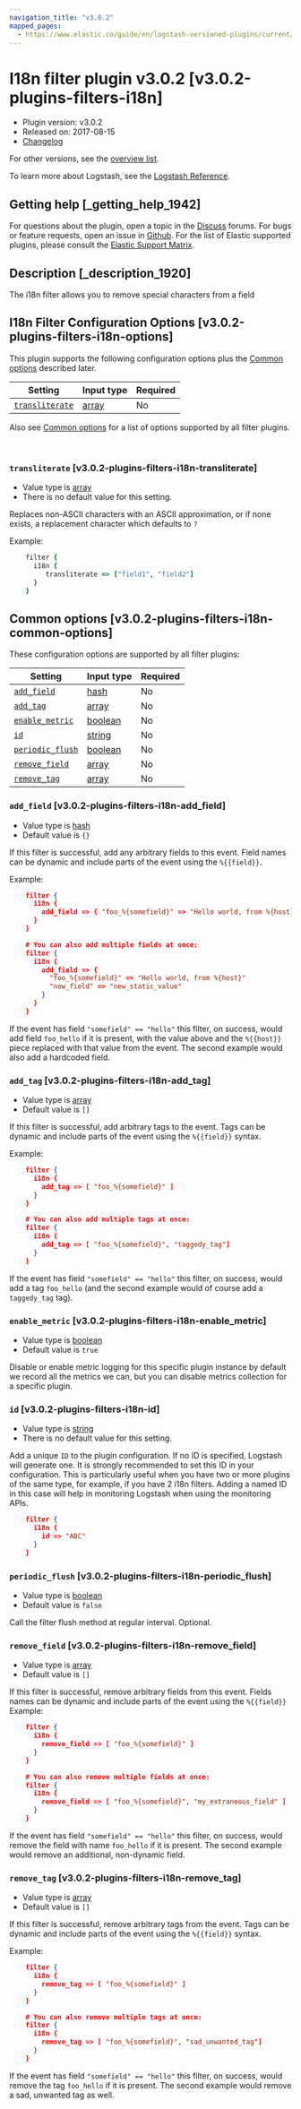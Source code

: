 ```yaml
---
navigation_title: "v3.0.2"
mapped_pages:
  - https://www.elastic.co/guide/en/logstash-versioned-plugins/current/v3.0.2-plugins-filters-i18n.html
---
```


# I18n filter plugin v3.0.2 [v3.0.2-plugins-filters-i18n]


* Plugin version: v3.0.2
* Released on: 2017-08-15
* [Changelog](https://github.com/logstash-plugins/logstash-filter-i18n/blob/v3.0.2/CHANGELOG.md)

For other versions, see the [overview list](filter-i18n-index.md).

To learn more about Logstash, see the [Logstash Reference](logstash://reference/index.md).

## Getting help [_getting_help_1942]

For questions about the plugin, open a topic in the [Discuss](http://discuss.elastic.co) forums. For bugs or feature requests, open an issue in [Github](https://github.com/logstash-plugins/logstash-filter-i18n). For the list of Elastic supported plugins, please consult the [Elastic Support Matrix](https://www.elastic.co/support/matrix#matrix_logstash_plugins).


## Description [_description_1920]

The i18n filter allows you to remove special characters from a field


## I18n Filter Configuration Options [v3.0.2-plugins-filters-i18n-options]

This plugin supports the following configuration options plus the [Common options](v3-0-2-plugins-filters-i18n.md#v3.0.2-plugins-filters-i18n-common-options) described later.

| Setting | Input type | Required |
| --- | --- | --- |
| [`transliterate`](v3-0-2-plugins-filters-i18n.md#v3.0.2-plugins-filters-i18n-transliterate) | [array](logstash://reference/configuration-file-structure.md#array) | No |

Also see [Common options](v3-0-2-plugins-filters-i18n.md#v3.0.2-plugins-filters-i18n-common-options) for a list of options supported by all filter plugins.

 

### `transliterate` [v3.0.2-plugins-filters-i18n-transliterate]

* Value type is [array](logstash://reference/configuration-file-structure.md#array)
* There is no default value for this setting.

Replaces non-ASCII characters with an ASCII approximation, or if none exists, a replacement character which defaults to `?`

Example:

```ruby
    filter {
      i18n {
         transliterate => ["field1", "field2"]
      }
    }
```



## Common options [v3.0.2-plugins-filters-i18n-common-options]

These configuration options are supported by all filter plugins:

| Setting | Input type | Required |
| --- | --- | --- |
| [`add_field`](v3-0-2-plugins-filters-i18n.md#v3.0.2-plugins-filters-i18n-add_field) | [hash](logstash://reference/configuration-file-structure.md#hash) | No |
| [`add_tag`](v3-0-2-plugins-filters-i18n.md#v3.0.2-plugins-filters-i18n-add_tag) | [array](logstash://reference/configuration-file-structure.md#array) | No |
| [`enable_metric`](v3-0-2-plugins-filters-i18n.md#v3.0.2-plugins-filters-i18n-enable_metric) | [boolean](logstash://reference/configuration-file-structure.md#boolean) | No |
| [`id`](v3-0-2-plugins-filters-i18n.md#v3.0.2-plugins-filters-i18n-id) | [string](logstash://reference/configuration-file-structure.md#string) | No |
| [`periodic_flush`](v3-0-2-plugins-filters-i18n.md#v3.0.2-plugins-filters-i18n-periodic_flush) | [boolean](logstash://reference/configuration-file-structure.md#boolean) | No |
| [`remove_field`](v3-0-2-plugins-filters-i18n.md#v3.0.2-plugins-filters-i18n-remove_field) | [array](logstash://reference/configuration-file-structure.md#array) | No |
| [`remove_tag`](v3-0-2-plugins-filters-i18n.md#v3.0.2-plugins-filters-i18n-remove_tag) | [array](logstash://reference/configuration-file-structure.md#array) | No |

### `add_field` [v3.0.2-plugins-filters-i18n-add_field]

* Value type is [hash](logstash://reference/configuration-file-structure.md#hash)
* Default value is `{}`

If this filter is successful, add any arbitrary fields to this event. Field names can be dynamic and include parts of the event using the `%{{field}}`.

Example:

```json
    filter {
      i18n {
        add_field => { "foo_%{somefield}" => "Hello world, from %{host}" }
      }
    }
```

```json
    # You can also add multiple fields at once:
    filter {
      i18n {
        add_field => {
          "foo_%{somefield}" => "Hello world, from %{host}"
          "new_field" => "new_static_value"
        }
      }
    }
```

If the event has field `"somefield" == "hello"` this filter, on success, would add field `foo_hello` if it is present, with the value above and the `%{{host}}` piece replaced with that value from the event. The second example would also add a hardcoded field.


### `add_tag` [v3.0.2-plugins-filters-i18n-add_tag]

* Value type is [array](logstash://reference/configuration-file-structure.md#array)
* Default value is `[]`

If this filter is successful, add arbitrary tags to the event. Tags can be dynamic and include parts of the event using the `%{{field}}` syntax.

Example:

```json
    filter {
      i18n {
        add_tag => [ "foo_%{somefield}" ]
      }
    }
```

```json
    # You can also add multiple tags at once:
    filter {
      i18n {
        add_tag => [ "foo_%{somefield}", "taggedy_tag"]
      }
    }
```

If the event has field `"somefield" == "hello"` this filter, on success, would add a tag `foo_hello` (and the second example would of course add a `taggedy_tag` tag).


### `enable_metric` [v3.0.2-plugins-filters-i18n-enable_metric]

* Value type is [boolean](logstash://reference/configuration-file-structure.md#boolean)
* Default value is `true`

Disable or enable metric logging for this specific plugin instance by default we record all the metrics we can, but you can disable metrics collection for a specific plugin.


### `id` [v3.0.2-plugins-filters-i18n-id]

* Value type is [string](logstash://reference/configuration-file-structure.md#string)
* There is no default value for this setting.

Add a unique `ID` to the plugin configuration. If no ID is specified, Logstash will generate one. It is strongly recommended to set this ID in your configuration. This is particularly useful when you have two or more plugins of the same type, for example, if you have 2 i18n filters. Adding a named ID in this case will help in monitoring Logstash when using the monitoring APIs.

```json
    filter {
      i18n {
        id => "ABC"
      }
    }
```


### `periodic_flush` [v3.0.2-plugins-filters-i18n-periodic_flush]

* Value type is [boolean](logstash://reference/configuration-file-structure.md#boolean)
* Default value is `false`

Call the filter flush method at regular interval. Optional.


### `remove_field` [v3.0.2-plugins-filters-i18n-remove_field]

* Value type is [array](logstash://reference/configuration-file-structure.md#array)
* Default value is `[]`

If this filter is successful, remove arbitrary fields from this event. Fields names can be dynamic and include parts of the event using the `%{{field}}` Example:

```json
    filter {
      i18n {
        remove_field => [ "foo_%{somefield}" ]
      }
    }
```

```json
    # You can also remove multiple fields at once:
    filter {
      i18n {
        remove_field => [ "foo_%{somefield}", "my_extraneous_field" ]
      }
    }
```

If the event has field `"somefield" == "hello"` this filter, on success, would remove the field with name `foo_hello` if it is present. The second example would remove an additional, non-dynamic field.


### `remove_tag` [v3.0.2-plugins-filters-i18n-remove_tag]

* Value type is [array](logstash://reference/configuration-file-structure.md#array)
* Default value is `[]`

If this filter is successful, remove arbitrary tags from the event. Tags can be dynamic and include parts of the event using the `%{{field}}` syntax.

Example:

```json
    filter {
      i18n {
        remove_tag => [ "foo_%{somefield}" ]
      }
    }
```

```json
    # You can also remove multiple tags at once:
    filter {
      i18n {
        remove_tag => [ "foo_%{somefield}", "sad_unwanted_tag"]
      }
    }
```

If the event has field `"somefield" == "hello"` this filter, on success, would remove the tag `foo_hello` if it is present. The second example would remove a sad, unwanted tag as well.



